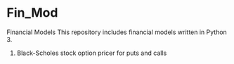 # Fin_Mod
Financial Models
This repository includes financial models written in Python 3.
1. Black-Scholes stock option pricer for puts and calls

